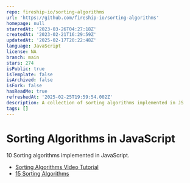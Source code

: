```yaml
---
repo: fireship-io/sorting-algorithms
url: 'https://github.com/fireship-io/sorting-algorithms'
homepage: null
starredAt: '2023-03-26T04:27:18Z'
createdAt: '2023-02-21T16:29:59Z'
updatedAt: '2025-02-17T20:22:48Z'
language: JavaScript
license: NA
branch: main
stars: 274
isPublic: true
isTemplate: false
isArchived: false
isFork: false
hasReadMe: true
refreshedAt: '2025-02-25T19:59:54.002Z'
description: A collection of sorting algorithms implemented in JS
tags: []
---
```


# Sorting Algorithms in JavaScript

10 Sorting algorithms implemented in JavaScript.

- [Sorting Algorithms Video Tutorial](https://youtu.be/RfXt_qHDEPw)
- [15 Sorting Algorithms](https://youtu.be/kPRA0W1kECg)
